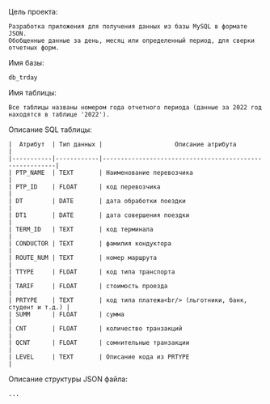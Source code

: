Цель проекта:

    Разработка приложения для получения данных из базы MySQL в формате JSON.  
    Обобщенные данные за день, месяц или определенный период, для сверки отчетных форм.

Имя базы: 

    db_trday

Имя таблицы: 

    Все таблицы названы номером года отчетного периода (данные за 2022 год находятся в таблице '2022').
Описание SQL таблицы:
    
    |  Атрибут  | Тип данных |                    Описание атрибута                    |
    |-----------|------------|---------------------------------------------------------|
    | PTP_NAME  | TEXT       | Наименование перевозчика                                |
    | PTP_ID    | FLOAT      | код перевозчика                                         |
    | DT        | DATE       | дата обработки поездки                                  |
    | DT1       | DATE       | дата совершения поездки                                 |
    | TERM_ID   | TEXT       | код терминала                                           |
    | CONDUCTOR | TEXT       | фамилия кондуктора                                      |
    | ROUTE_NUM | TEXT       | номер маршрута                                          |
    | TTYPE     | FLOAT      | код типа транспорта                                     |
    | TARIF     | FLOAT      | стоимость проезда                                       |
    | PRTYPE    | TEXT       | код типа платежа<br/> (льготники, банк, студент и т.д.) |
    | SUMM      | FLOAT      | сумма                                                   |
    | CNT       | FLOAT      | количество транзакций                                   |
    | QCNT      | FLOAT      | сомнительные транзакции                                 |
    | LEVEL     | TEXT       | Описание кода из PRTYPE                                 |

Описание структуры JSON файла:

    ...